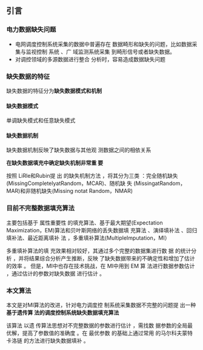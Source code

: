 ## 引言

### 电力数据缺失问题

+ 电网调度控制系统采集的数据中普遍存在 数据畸形和缺失的问题，比如数据采集与监视控制 系统 、广 域监测系统采集 到畸形信号或者缺失数据。
+ 对调控领域的多源数据进行整合 分析时，容易造成数据缺失问题

### 缺失数据的特征

缺失数据的特征分为**缺失数据模式和机制**

#### 缺失数据模式

单调缺失模式和任意缺失模式

#### 缺失数据机制

缺失数据机制反映了缺失数据与其他观 测数据之间的相依关系

**在缺失数据填充中确定缺失机制非常重 要**

按照 LiRle和Rubin提 出 的缺失机制方法 ，将其分为三类 ：完全随机缺失 (MissingCompletelyatRandom，MCAR)、随机缺 失 (MissingatRandom，MAR)和非随机缺失(Missing notat Random，NMAR)

### 目前不完整数据填充算法

主要包括基于 属性重要性 的填充算法、基于最大期望(Expectation Maximization，EM)算法和贝叶斯网络的丢失数据填 充算法 、演绎填补法 、回归填补法、最近距离填补 法 ，多重填补算法(MultipleImputation，MI）

多重填补算法的填 充效果相对较好，其通过多个完整的数据集进行数 据 的统计分析 ，并将结果综合分析产生推断，反映 了缺失数据带来的不确定性和增加了估计的效率 。 但是，MI中也存在技术挑战，在 MI中用到 EM 算 法进行数据参数估计 ，通过估计的参数对缺失数据 进行估计 。

### 本文算法

本文是对MI算法的改进，针对电力调度控 制系统采集数据不完整的问题提 出一种**基于遗传算 法的调度控制系统缺失数据填充算法**

该算法 以遗 传算法思想对不完整数据的参数进行估计 ，需找数 据参数的全局最优解，提高了参数值的准确度 。在 最优参数 的基础上通过常用 的马尔科夫蒙特卡洛链 的方法进行缺失数据填补 。